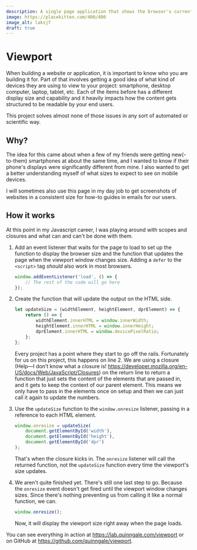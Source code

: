 ```yaml
---
description: A single page application that shows the browser's current viewport size.
image: https://placekitten.com/400/400
image_alt: laksjf
draft: true
---
```


# Viewport

When building a website or application, it is important to know who you are building it for. Part of that involves getting a good idea of what kind of devices they are using to view to your project: smartphone, desktop computer, laptop, tablet, etc. Each of the items before has a different display size and capability and it heavily impacts how the content gets structured to be readable by your end users.

This project solves almost none of those issues in any sort of automated or scientific way.

## Why?

The idea for this came about when a few of my friends were getting new(-to-them) smartphones at about the same time, and I wanted to know if their phone's displays were significantly different from mine. I also wanted to get a better understanding myself of what sizes to expect to see on mobile devices.

I will sometimes also use this page in my day job to get screenshots of websites in a consistent size for how-to guides in emails for our users.

## How it works

At this point in my Javascript career, I was playing around with scopes and closures and what can and can't be done with them.

1. Add an event listener that waits for the page to load to set up the function to display the browser size and the function that updates the page when the viewport window changes size. Adding a `defer` to the `<script>` tag _should_ also work in most browsers.
    ```js
    window.addEventListener('load', () => {
    	// The rest of the code will go here
    });
    ```
2. Create the function that will update the output on the HTML side.

    ```js
    let updateSize = (widthElement, heightElement, dprElement) => { 
    	return () => {
    		widthElement.innerHTML = window.innerWidth;
    		heightElement.innerHTML = window.innerHeight;
    		dprElement.innerHTML = window.devicePixelRatio;
    	};
    };
    ```

    Every project has a point where they start to go off the rails. Fortunately for us on this project, this happens on line 2. We are using a closure (Help—I don't know what a closure is! https://developer.mozilla.org/en-US/docs/Web/JavaScript/Closures) on the return line to return a function that just sets the content of the elements that are passed in, and it gets to keep the context of our parent element. This means we only have to pass in the elements once on setup and then we can just call it again to update the numbers.

3. Use the `updateSize` function to the `window.onresize` listener, passing in a reference to each HTML element.

    ```js
    window.onresize = updateSize(
        document.getElementById('width'),
        document.getElementById('height'),
        document.getElementById('dpr')
    );
    ```

    That's when the closure kicks in. The `onresize` listener will call the returned function, not the `updateSize` function every time the viewport's size updates.

4. We aren't quite finished yet. There's still one last step to go. Because the `onresize` event doesn't get fired until the viewport window changes sizes. Since there's nothing preventing us from calling it like a normal function, we can.
    ```js
    window.onresize();
    ```
    Now, it will display the viewport size right away when the page loads.

You can see everything in action at https://lab.quinngale.com/viewport or on GitHub at https://github.com/quinngale/viewport.